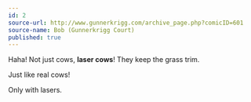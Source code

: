 ```yaml
---
id: 2
source-url: http://www.gunnerkrigg.com/archive_page.php?comicID=601
source-name: Bob (Gunnerkrigg Court)
published: true
---
```


<p>Haha! Not just cows, <strong>laser cows</strong>! They keep the grass trim.</p>

<p>Just like real cows!</p>

<p>Only with lasers.</p>


